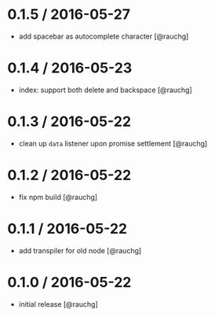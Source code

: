 
0.1.5 / 2016-05-27
==================

  * add spacebar as autocomplete character [@rauchg]

0.1.4 / 2016-05-23
==================

  * index: support both delete and backspace [@rauchg]

0.1.3 / 2016-05-22
==================

  * clean up `data` listener upon promise settlement [@rauchg]

0.1.2 / 2016-05-22
==================

  * fix npm build [@rauchg]

0.1.1 / 2016-05-22
==================

  * add transpiler for old node [@rauchg]

0.1.0 / 2016-05-22
==================

  * initial release [@rauchg]
